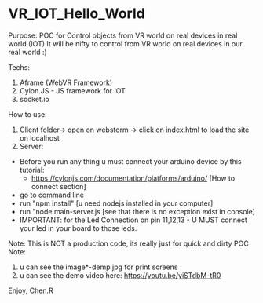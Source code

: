 # VR_IOT_Hello_World

Purpose: POC for Control objects from VR world on real devices in real world (IOT)
It will be nifty to control from VR world on real devices in our real world :)

Techs:
1. Aframe (WebVR Framework)
2. Cylon.JS - JS framework for IOT 
3. socket.io

How to use:
1. Client folder-> open on webstorm -> click on index.html to load the site on localhost
2. Server:
  - Before you run any thing u must connect your arduino device by this tutorial:
    - https://cylonjs.com/documentation/platforms/arduino/ [How to connect section]
  - go to command line
  - run "npm install" [u need nodejs installed in your computer]
  - run "node main-server.js [see that there is no exception exist in console]
  - IMPORTANT: for the Led Connection on pin 11,12,13 - U MUST  connect your led in your board to those leds.
  
Note: This is NOT a production code, its really just for quick and dirty POC
Note:
1. u can see the image*-demp jpg for print screens
2. u can see the demo video here: https://youtu.be/yiSTdbM-tR0

Enjoy,
Chen.R
